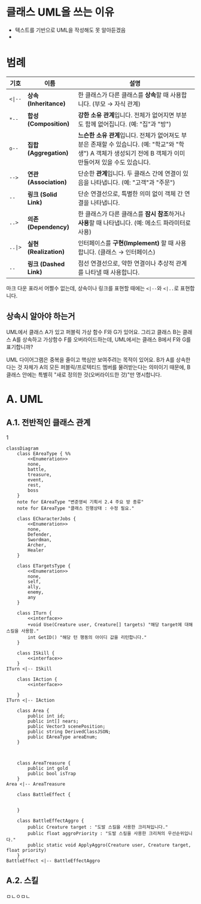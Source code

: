 # 클래스 UML을 쓰는 이유

- 텍스트를 기반으로 UML을 작성해도 못 알아듣겠음
- 
# 범례

| 기호      | 이름                   | 설명                                                                                                 |
| ------- | -------------------- | -------------------------------------------------------------------------------------------------- |
| `<\|--` | **상속 (Inheritance)** | 한 클래스가 다른 클래스를 **상속**할 때 사용합니다. (부모 → 자식 관계)                                                       |
| `*--`   | **합성 (Composition)** | **강한 소유 관계**입니다. 전체가 없어지면 부분도 함께 없어집니다. (예: "집"과 "방")                                              |
| `o--`   | **집합 (Aggregation)** | **느슨한 소유 관계**입니다. 전체가 없어져도 부분은 존재할 수 있습니다. (예: "학교"와 "학생") A 객체가 생성되기 전에 B 객체가 이미 만들어져 있을 수도 있습니다. |
| `-->`   | **연관 (Association)** | 단순한 **관계**입니다. 두 클래스 간에 연결이 있음을 나타냅니다. (예: "고객"과 "주문")                                             |
| `--`    | **링크 (Solid Link)**  | 단순 연결선으로, 특별한 의미 없이 객체 간 연결을 나타냅니다.                                                                |
| `..>`   | **의존 (Dependency)**  | 한 클래스가 다른 클래스를 **잠시 참조**하거나 **사용**할 때 나타냅니다. (예: 메소드 파라미터로 사용)                                     |
| `..\|>` | **실현 (Realization)** | 인터페이스를 **구현(Implement)** 할 때 사용합니다. (클래스 → 인터페이스)                                                  |
| `..`    | **링크 (Dashed Link)** | 점선 연결선으로, 약한 연결이나 추상적 관계를 나타낼 때 사용합니다.                                                             |

마크 다운 표라서 어쩔수 없는데, 상속이나 링크를 표현할 때에는 `<|--`와 `<|..`로 표현합니다.
## 상속시 알아야 하는거
UML에서 클래스 A가 있고 퍼블릭 가상 함수 F와 G가 있어요. 그리고 클래스 B는 클래스 A를 상속하고 가상함수 F를 오버라이드하는데, UML에서는 클래스 B에서 F와 G를 표기합니까?

UML 다이어그램은 중복을 줄이고 핵심만 보여주려는 목적이 있어요.
B가 A를 상속한다는 것 자체가 A의 모든 퍼블릭/프로텍티드 멤버를 물려받는다는 의미이기 때문에,
B 클래스 안에는 특별히 "새로 정의한 것(오버라이드한 것)"만 명시합니다.




# A. UML

## A.1. 전반적인 클래스 관계

1

```mermaid
classDiagram
    class EAreaType { %% 
	    <<Enumeration>>
	    none,
	    battle,
	    treasure,
	    event,
	    rest,
	    boss
    }
    note for EAreaType "변준영씨 기획서 2.4 주요 방 종류"
    note for EAreaType "클래스 진행상태 : 수정 필요."

    class ECharacterJobs {
	    <<Enumeration>>
	    none,
	    Defender,
	    Swordman,
	    Archer,
	    Healer
    }
    
    class ETargetsType {
	    <<Enumeration>>
	    none,
	    self,
	    ally,
	    enemy,
	    any
    }

    class ITurn {
	    <<interface>>
	    +void Use(Creature user, Creature[] targets) "해당 target에 대해 스킬을 사용함."
	    int GetID() "해당 턴 행동의 아이디 값을 리턴합니다."
    }

    class ISkill {
	    <<interface>>
    }
ITurn <|-- ISkill

    class IAction {
	    <<interface>>
	    
    }
ITurn <|-- IAction

    class Area {
	    public int id;
	    public int[] nears;
	    public Vector3 scenePosition;
	    public string DerivedClassJSON; 
	    public EAreaType areaEnum;
    }



    class AreaTreasure {
	    public int gold
	    public bool isTrap
    }
Area <|-- AreaTreasure

    class BattleEffect {
	    
	    
    }

	class BattleEffectAggro {
		public Creature target : "도발 스킬을 사용한 크리쳐입니다."
		public float aggroPriority : "도발 스킬을 사용한 크리쳐의 우선순위입니다."
		public static void ApplyAggro(Creature user, Creature target, float priority)
	}
BattleEffect <|-- BattleEffectAggro

```


## A.2. 스킬

ㅁㄴㅇㅁㄴ

